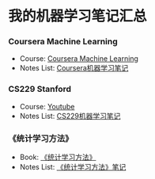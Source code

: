 # 我的机器学习笔记汇总
### Coursera Machine Learning
- Course: [Coursera Machine Learning](https://www.coursera.org/learn/machine-learning/home/welcome)  
- Notes List: [Coursera机器学习笔记](https://github.com/daniellaah/Machine-Learning-Notes/blob/master/Coursera-Machine-Learning.md)

### CS229 Stanford
- Course: [Youtube](https://www.youtube.com/playlist?list=PLA89DCFA6ADACE599)  
- Notes List: [CS229机器学习笔记](https://github.com/daniellaah/Machine-Learning-Notes/blob/master/cs229.md)

### 《统计学习方法》
- Book: [《统计学习方法》](https://book.douban.com/subject/10590856/)  
- Notes List: [《统计学习方法》笔记](https://github.com/daniellaah/Machine-Learning-Notes/blob/master/%E7%BB%9F%E8%AE%A1%E5%AD%A6%E4%B9%A0%E6%96%B9%E6%B3%95.md)










